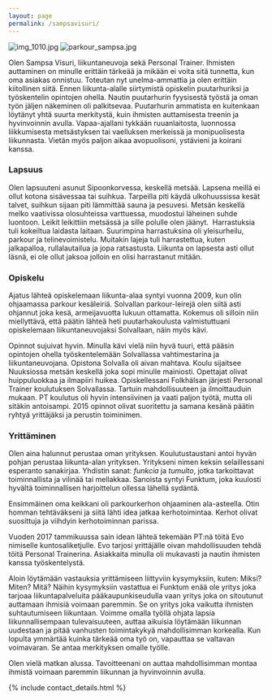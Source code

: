 ```yaml
---
layout: page
permalink: /sampsavisuri/
---
```


![img_1010.jpg]({{site.baseurl}}/media/img_1010.jpg)
![parkour_sampsa.jpg]({{site.baseurl}}/media/parkour_sampsa.jpg)


Olen Sampsa Visuri, liikuntaneuvoja sekä Personal Trainer. Ihmisten auttaminen on minulle erittäin tärkeää ja mikään ei voita sitä tunnetta, kun oma asiakas onnistuu. Toteutan nyt unelma-ammattia ja olen erittäin kiitollinen siitä.
Ennen liikunta-alalle siirtymistä opiskelin puutarhuriksi ja työskentelin opintojen ohella. Nautin puutarhurin fyysisestä työstä ja oman työn jäljen näkeminen oli palkitsevaa. Puutarhurin ammatista en kuitenkaan löytänyt yhtä suurta merkitystä, kuin ihmisten auttamisesta treenin ja hyvinvoinnin avulla. Vapaa-ajallani tykkään ruuanlaitosta, luonnossa liikkumisesta metsästyksen tai vaelluksen merkeissä ja monipuolisesta liikunnasta. Vietän myös paljon aikaa avopuolisoni, ystävieni ja koirani kanssa. 

### Lapsuus

Olen lapsuuteni asunut Sipoonkorvessa, keskellä metsää. Lapsena meillä ei ollut kotona sisävessaa tai suihkua. Tarpeilla piti käydä ulkohuussissa kesät talvet, suihkun sijaan piti lämmittää sauna ja pesuvesi. Metsän keskellä melko vaativissa olosuhteissa varttuessa, muodostui läheinen suhde luontoon. Leikit leikittiin metsässä ja sille polulle olen jäänyt. 
Harrastuksia tuli kokeiltua laidasta laitaan. Suurimpina harrastuksina oli yleisurheilu, parkour ja telinevoimistelu. Muitakin lajeja tuli harrastettua, kuten jalkapalloa, rullalautailua ja jopa ratsastusta. Liikunta on lapsesta asti ollut läsnä, ei ole ollut jaksoa jolloin en olisi harrastanut mitään. 

### Opiskelu

Ajatus lähteä opiskelemaan liikunta-alaa syntyi vuonna 2009, kun olin ohjaamassa parkour kesäleiriä. Solvallan parkour-leirejä olen siitä asti ohjannut joka kesä, armeijavuotta lukuun ottamatta. Kokemus oli silloin niin miellyttävä, että päätin lähteä heti puutarhakoulusta valmistuttuani opiskelemaan liikuntaneuvojaksi Solvallaan, näin myös kävi. 

Opinnot sujuivat hyvin. Minulla kävi vielä niin hyvä tuuri, että pääsin opintojen ohella työskentelemään Solvallassa vahtimestarina ja liikuntaneuvojana. Opistona Solvalla oli aivan mahtava. Koulu sijaitsee Nuuksiossa metsän keskellä joka sopi minulle mainiosti. Opettajat olivat huippuluokkaa ja ilmapiiri huikea. Opiskellessani Folkhälsan järjesti Personal Trainer koulutuksen Solvallassa. Tartuin mahdollisuuteen ja ilmoittauduin mukaan. PT koulutus oli hyvin intensiivinen ja vaati paljon työtä, mutta oli sitäkin antoisampi. 2015 opinnot olivat suoritettu ja samana kesänä päätin ryhtyä yrittäjäksi ja perustin toiminimen.


### Yrittäminen

Olen aina halunnut perustaa oman yrityksen. Koulutustaustani antoi hyvän pohjan perustaa liikunta-alan yrityksen.
Yritykseni nimen keksin selaillessani esperanto sanakirjaa. Yhdistin sanat: _funkcia_ ja _tumulto_, jotka tarkoittavat toiminnallista ja vilinää tai mellakkaa. Sanoista syntyi Funktum, joka kuulosti hyvältä toiminnallisen harjoittelun ollessa lähellä sydäntä. 

Ensimmäinen oma keikkani oli parkourkerhon ohjaaminen ala-asteella. Otin homman tehtäväkseni ja siitä lähti idea jatkaa kerhotoimintaa. Kerhot olivat suosittuja ja viihdyin kerhotoiminnan parissa.  

Vuoden 2017 tammikuussa sain idean lähteä tekemään PT:nä töitä Evo nimiselle kuntosaliketjulle. Evo tarjosi yrittäjälle oivan mahdollisuuden tehdä töitä Personal Trainerina. Asiakkaita minulla oli mukavasti ja nautin ihmisten kanssa työskentelystä. 

Aloin löytämään vastauksia yrittämiseen liittyviin kysymyksiin, kuten: Miksi? Miten? Mitä? Näihin kysymyksiin vastattua ei Funktum enää ole yritys joka tarjoaa liikuntapalveluita pääkaupunkiseudulla vaan yritys joka on sitoutunut auttamaan ihmisiä voimaan paremmin. Se on yritys joka vaikutta ihmisten suhtautumiseen liikuntaan. Voimme omalla työllä ohjata lapsia liikunnallisempaan tulevaisuuteen, auttaa aikuisia löytämään liikunnan uudestaan ja pitää vanhusten toimintakykyä mahdollisimman korkealla. Kun lopulta ymmärtää kuinka tärkeää oma työ on, vapauttaa se valtavan voimavaran. Se antaa merkityksen omalle työlle.


Olen vielä matkan alussa. Tavoitteenani on auttaa mahdollisimman montaa ihmistä voimaan paremmin liikunnan ja hyvinvoinnin avulla.  


{% include contact_details.html %}


